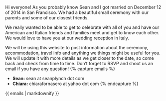   Hi everyone! As you probably know Sean and I got married on December 12 of 2014 in San Francisco. We had a beautiful small ceremony with our parents and some of our closest friends.
 
  We really wanted to be able to get to celebrate with all of you and have our American and Italian friends and families meet and get to know each other. We would love to have you at our wedding reception in Italy.
  
  We will be using this website to post information about the ceremony, accommodation, travel info and anything we things might be useful for you.
We will update it with more details as we get closer to the date, so come back and check from time to time. Don’t forget to RSVP and shoot us an email if you have any question!
{% capture emails %}
  * **Sean:** sean at seanplynch dot com
  * **Chiara:** chiarafornasero at yahoo dot com
{% endcapture %}

<div class="info">
{{ emails | markdownify }}
</div>
